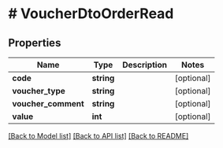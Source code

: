 # # VoucherDtoOrderRead

## Properties

Name | Type | Description | Notes
------------ | ------------- | ------------- | -------------
**code** | **string** |  | [optional]
**voucher_type** | **string** |  | [optional]
**voucher_comment** | **string** |  | [optional]
**value** | **int** |  | [optional]

[[Back to Model list]](../../README.md#models) [[Back to API list]](../../README.md#endpoints) [[Back to README]](../../README.md)
